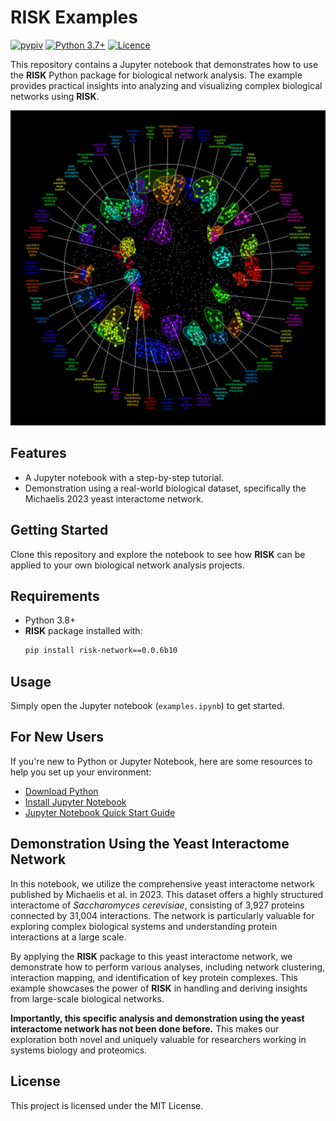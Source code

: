 # RISK Examples

[![pypiv](https://img.shields.io/pypi/v/risk-network.svg)](https://pypi.python.org/pypi/risk-network)
[![Python 3.7+](https://img.shields.io/badge/python-3.8+-blue.svg)](https://www.python.org/downloads/)
[![Licence](https://img.shields.io/badge/license-MIT-blue.svg)](https://raw.githubusercontent.com/irahorecka/chrono24/main/LICENSE)

This repository contains a Jupyter notebook that demonstrates how to use the **RISK** Python package for biological network analysis. The example provides practical insights into analyzing and visualizing complex biological networks using **RISK**.

![Yeast Interactome Network Demo](./docs/github/network.png)

## Features
- A Jupyter notebook with a step-by-step tutorial.
- Demonstration using a real-world biological dataset, specifically the Michaelis 2023 yeast interactome network.

## Getting Started
Clone this repository and explore the notebook to see how **RISK** can be applied to your own biological network analysis projects.

## Requirements
- Python 3.8+
- **RISK** package installed with:
  ```bash
  pip install risk-network==0.0.6b10
  ```

## Usage
Simply open the Jupyter notebook (`examples.ipynb`) to get started.

## For New Users
If you're new to Python or Jupyter Notebook, here are some resources to help you set up your environment:
- [Download Python](https://www.python.org/downloads/)
- [Install Jupyter Notebook](https://jupyter.org/install)
- [Jupyter Notebook Quick Start Guide](https://jupyter-notebook-beginner-guide.readthedocs.io/en/latest/)

## Demonstration Using the Yeast Interactome Network
In this notebook, we utilize the comprehensive yeast interactome network published by Michaelis et al. in 2023. This dataset offers a highly structured interactome of *Saccharomyces cerevisiae*, consisting of 3,927 proteins connected by 31,004 interactions. The network is particularly valuable for exploring complex biological systems and understanding protein interactions at a large scale.

By applying the **RISK** package to this yeast interactome network, we demonstrate how to perform various analyses, including network clustering, interaction mapping, and identification of key protein complexes. This example showcases the power of **RISK** in handling and deriving insights from large-scale biological networks.

**Importantly, this specific analysis and demonstration using the yeast interactome network has not been done before.** This makes our exploration both novel and uniquely valuable for researchers working in systems biology and proteomics.

## License
This project is licensed under the MIT License.
